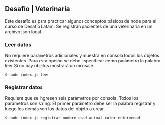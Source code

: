 ## Desafío | Veterinaria

Este desafío es para practicar algunos conceptos básicos de node para el curso de Desafío Latam.
Se registran pacientes de una veterinaria en un archivo json local.

### Leer datos

No requiere parámetros adicionales y muestra en consola todos los objetos existentes.
Para esta opción se debe especificar como parámetro la palabra leer
Si no hay objetos mostrará un mensaje.

```
$ node index.js leer
```

### Registrar datos

Requiere que se ingresen seis parámetros por consola.
Todos los parámetros son string.
El primer parámetro debe ser la palabra registrar y luego los demás son los datos del objeto a crear.

```
$ node index.js registrar nombre edad animal color enfermedad
```
